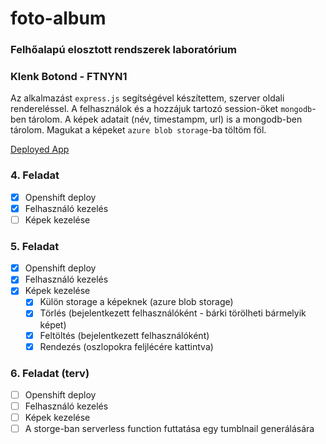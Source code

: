 # foto-album

### Felhőalapú elosztott rendszerek laboratórium
### Klenk Botond - FTNYN1

Az alkalmazást `express.js` segítségével készítettem, szerver oldali rendereléssel. A felhasználok és a hozzájuk tartozó session-öket `mongodb`-ben tárolom. A képek adatait (név, timestampm, url) is a mongodb-ben tárolom. Magukat a képeket `azure blob storage`-ba töltöm föl.

[Deployed App](https://pix-botondklenk-dev.apps.sandbox-m3.1530.p1.openshiftapps.com/)

### 4. Feladat

- [x] Openshift deploy
- [x] Felhasználó kezelés
- [ ] Képek kezelése

### 5. Feladat

- [X] Openshift deploy
- [X] Felhasználó kezelés
- [X] Képek kezelése
    - [X] Külön storage a képeknek (azure blob storage)
    - [X] Törlés (bejelentkezett felhasználóként - bárki törölheti bármelyik képet)
    - [X] Feltöltés (bejelentkezett felhasználóként)
    - [X] Rendezés (oszlopokra feljlécére kattintva)

### 6. Feladat (terv)

- [ ] Openshift deploy
- [ ] Felhasználó kezelés
- [ ] Képek kezelése
- [ ] A storge-ban serverless function futtatása egy tumblnail generálására